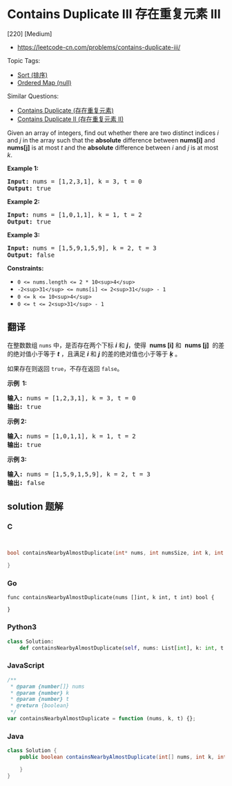 # Contains Duplicate III 存在重复元素 III

[220] [Medium]

- https://leetcode-cn.com/problems/contains-duplicate-iii/

Topic Tags:

- [Sort (排序)](https://leetcode-cn.com/tag/sort/)
- [Ordered Map (null)](https://leetcode-cn.com/tag/ordered-map/)

Similar Questions:

- [Contains Duplicate (存在重复元素)](https://leetcode-cn.com/problems/contains-duplicate/)
- [Contains Duplicate II (存在重复元素 II)](https://leetcode-cn.com/problems/contains-duplicate-ii/)

Given an array of integers, find out whether there are two distinct indices _i_ and _j_ in the array such that the **absolute** difference between **nums\[i\]** and **nums\[j\]** is at most _t_ and the **absolute** difference between _i_ and _j_ is at most _k_.

**Example 1:**

<pre><strong>Input:</strong> nums = [1,2,3,1], k = 3, t = 0
<strong>Output:</strong> true
</pre>

**Example 2:**

<pre><strong>Input:</strong> nums = [1,0,1,1], k = 1, t = 2
<strong>Output:</strong> true
</pre>

**Example 3:**

<pre><strong>Input:</strong> nums = [1,5,9,1,5,9], k = 2, t = 3
<strong>Output:</strong> false
</pre>

**Constraints:**

- `0 <= nums.length <= 2 * 10<sup>4</sup>`
- `-2<sup>31</sup> <= nums[i] <= 2<sup>31</sup> - 1`
- `0 <= k <= 10<sup>4</sup>`
- `0 <= t <= 2<sup>31</sup> - 1`

## 翻译

在整数数组 `nums` 中，是否存在两个下标 **_i_** 和 **_j_**，使得  **nums \[i\]** 和  **nums \[j\]**  的差的绝对值小于等于 _**t**_ ，且满足 **_i_** 和 **_j_** 的差的绝对值也小于等于 _**ķ**_ 。

如果存在则返回 `true`，不存在返回 `false`。

**示例  1:**

<pre><strong>输入:</strong> nums = [1,2,3,1], k<em> </em>= 3, t = 0
<strong>输出:</strong> true</pre>

**示例 2:**

<pre><strong>输入: </strong>nums = [1,0,1,1], k<em> </em>=<em> </em>1, t = 2
<strong>输出:</strong> true</pre>

**示例 3:**

<pre><strong>输入: </strong>nums = [1,5,9,1,5,9], k = 2, t = 3
<strong>输出:</strong> false</pre>

## solution 题解

### C

```c


bool containsNearbyAlmostDuplicate(int* nums, int numsSize, int k, int t){

}
```

### Go

```golang
func containsNearbyAlmostDuplicate(nums []int, k int, t int) bool {

}
```

### Python3

```python
class Solution:
    def containsNearbyAlmostDuplicate(self, nums: List[int], k: int, t: int) -> bool:
```

### JavaScript

```javascript
/**
 * @param {number[]} nums
 * @param {number} k
 * @param {number} t
 * @return {boolean}
 */
var containsNearbyAlmostDuplicate = function (nums, k, t) {};
```

### Java

```java
class Solution {
    public boolean containsNearbyAlmostDuplicate(int[] nums, int k, int t) {

    }
}
```
